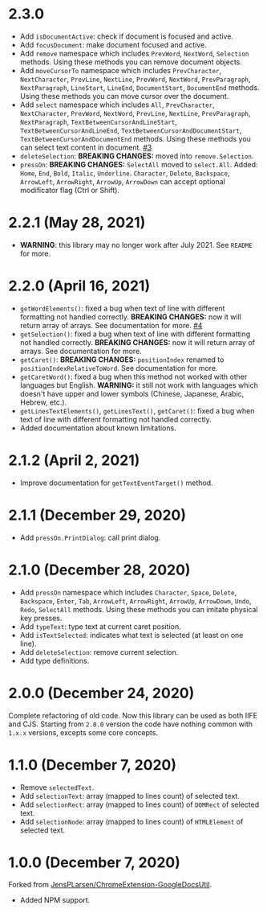# 2.3.0

- Add `isDocumentActive`: check if document is focused and active.
- Add `focusDocument`: make document focused and active.
- Add `remove` namespace which includes `PrevWord`, `NextWord`, `Selection` methods. Using these methods you can remove document objects.
- Add `moveCursorTo` namespace which includes `PrevCharacter`, `NextCharacter`, `PrevLine`, `NextLine`, `PrevWord`, `NextWord`, `PrevParagraph`, `NextParagraph`, `LineStart`, `LineEnd`, `DocumentStart`, `DocumentEnd` methods. Using these methods you can move cursor over the document.
- Add `select` namespace which includes `All`, `PrevCharacter`, `NextCharacter`, `PrevWord`, `NextWord`, `PrevLine`, `NextLine`, `PrevParagraph`, `NextParagraph`, `TextBetweenCursorAndLineStart`, `TextBetweenCursorAndLineEnd`, `TextBetweenCursorAndDocumentStart`, `TextBetweenCursorAndDocumentEnd` methods. Using these methods you can select text content in document. [#3](https://github.com/Amaimersion/google-docs-utils/issues/3)
- `deleteSelection`: **BREAKING CHANGES:** moved into `remove.Selection`.
- `pressOn`: **BREAKING CHANGES:** `SelectAll` moved to `select.All`. Added: `Home`, `End`, `Bold`, `Italic`, `Underline`. `Character`, `Delete`, `Backspace`, `ArrowLeft`, `ArrowRight`, `ArrowUp`, `ArrowDown` can accept optional modificator flag (Ctrl or Shift).


# 2.2.1 (May 28, 2021)

- **WARNING**: this library may no longer work after July 2021. See `README` for more.


# 2.2.0 (April 16, 2021)

- `getWordElements()`: fixed a bug when text of line with different formatting not handled correctly. **BREAKING CHANGES:** now it will return array of arrays. See documentation for more. [#4](https://github.com/Amaimersion/google-docs-utils/issues/4)
- `getSelection()`: fixed a bug when text of line with different formatting not handled correctly. **BREAKING CHANGES:** now it will return array of arrays. See documentation for more.
- `getCaret()`: **BREAKING CHANGES:** `positionIndex` renamed to `positionIndexRelativeToWord`. See documentation for more.
- `getCaretWord()`: fixed a bug when this method not worked with other languages but English. **WARNING:** it still not work with languages which doesn't have upper and lower symbols (Chinese, Japanese, Arabic, Hebrew, etc.).
- `getLinesTextElements()`, `getLinesText()`, `getCaret()`: fixed a bug when text of line with different formatting not handled correctly.
- Added documentation about known limitations.


# 2.1.2 (April 2, 2021)

- Improve documentation for `getTextEventTarget()` method.


# 2.1.1 (December 29, 2020)

- Add `pressOn.PrintDialog`: call print dialog.


# 2.1.0 (December 28, 2020)

- Add `pressOn` namespace which includes `Character`, `Space`, `Delete`, `Backspace`, `Enter`, `Tab`, `ArrowLeft`, `ArrowRight`, `ArrowUp`, `ArrowDown`, `Undo`, `Redo`, `SelectAll` methods. Using these methods you can imitate physical key presses.
- Add `typeText`: type text at current caret position.
- Add `isTextSelected`: indicates what text is selected (at least on one line).
- Add `deleteSelection`: remove current selection.
- Add type definitions.


# 2.0.0 (December 24, 2020)

Complete refactoring of old code. Now this library can be used as both IIFE and CJS. Starting from `2.0.0` version the code have nothing common with `1.x.x` versions, excepts some core concepts.


# 1.1.0 (December 7, 2020)

- Remove `selectedText`.
- Add `selectionText`: array (mapped to lines count) of selected text.
- Add `selectionRect`: array (mapped to lines count) of `DOMRect` of selected text.
- Add `selectionNode`: array (mapped to lines count) of `HTMLElement` of selected text.


# 1.0.0 (December 7, 2020)

Forked from [JensPLarsen/ChromeExtension-GoogleDocsUtil](https://github.com/JensPLarsen/ChromeExtension-GoogleDocsUtil).

- Added NPM support.

